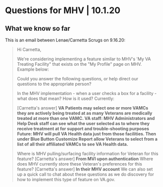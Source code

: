 # Questions for MHV | 10.1.20

## What we know so far

This is an email between Lenae/Carnetta Scrugs on 9.16.20:

> Hi Carnetta,
>
> We're considering implementing a feature similar to MHV's 'My VA Treating Facility" that exists on the "My Profile" page on MHV. Example below:
>
> Could you answer the following questions, or help direct our questions to the appropriate person?
>
> In the MHV implementation - when a user checks a box for a facility - what does that mean? How is it used?
> Currently: 
>
> [Carnetta's answer] **VA Patients may select one or more VAMCs they are actively being treated at as many Veterans are medically treated at more than one VAMC.
> VA staff: MHV Administrators and Help Desk staff can see what the user selected as to where they receive treatment at for support and trouble-shooting purposes
> Future: MHV will pull VA Health data just from those facilities. Then under Blue Button Customize Report allow Veterans to select from a list of all their affiliated VAMCs to see VA Health data.**
>
> Where is MHV pulling/surfacing facility information for Veteran for this feature? [Carnetta's answer] **From MVI upon authentication**
> Where does MHV currently store these Veteran's preferences for this feature? [Carnetta's answer] **In their MHV account**
> We can also set up a quick call to chat about these questions as we do discovery for how to implement this type of feature on VA.gov.

